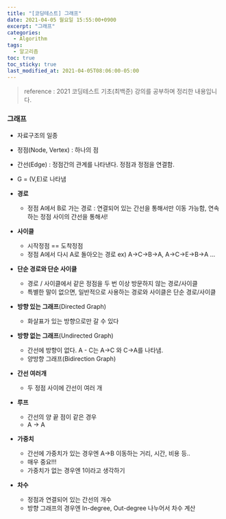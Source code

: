 ```yaml
---
title: "[코딩테스트] 그래프"
date: 2021-04-05 월요일 15:55:00+0900
excerpt: "그래프"
categories:
  - Algorithm
tags:
  - 알고리즘
toc: true
toc_sticky: true
last_modified_at: 2021-04-05T08:06:00-05:00
---
```


> reference : 2021 코딩테스트 기초(최백준) 강의를 공부하며 정리한 내용입니다.

### 그래프

- 자료구조의 일종
- 정점(Node, Vertex) : 하나의 점
- 간선(Edge) : 정점간의 관계를 나타낸다. 정점과 정점을 연결함.
- G = (V,E)로 나타냄

- **경로**
  - 정점 A에서 B로 가는 경로 : 연결되어 있는 간선을 통해서만 이동 가능함, 연속하는 정점 사이의 간선을 통해서!
- **사이클**
  - 시작정점 == 도착정점
  - 정점 A에서 다시 A로 돌아오는 경로 ex) A->C->B->A, A->C->E->B->A ...
- **단순 경로와 단순 사이클**
  - 경로 / 사이클에서 같은 정점을 두 번 이상 방문하지 않는 경로/사이클
  - 특별한 말이 없으면, 일반적으로 사용하는 경로와 사이클은 단순 경로/사이클
- **방향 있는 그래프**(Directed Graph)
  - 화살표가 있는 방향으로만 갈 수 있다
- **방향 없는 그래프**(Undirected Graph)
  - 간선에 방향이 없다. A - C는 A->C 와 C->A를 나타냄.
  - 양방향 그래프(Bidirection Graph)
- **간선 여러개**
  - 두 정점 사이에 간선이 여러 개
- **루프**
  - 간선의 양 끝 점이 같은 경우
  - A -> A
- **가중치**
  - 간선에 가중치가 있는 경우엔 A->B 이동하는 거리, 시간, 비용 등..
  - 매우 중요!!!
  - 가중치가 없는 경우엔 1이라고 생각하기
- **차수**
  - 정점과 연결되어 있는 간선의 개수
  - 방향 그래프의 경우엔 In-degree, Out-degree 나누어서 차수 계산
